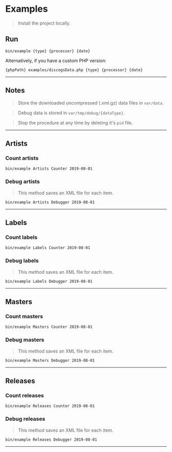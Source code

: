 # Examples

> Install the project locally.

## Run

```
bin/example {type} {processor} {date}
```
Alternatively, if you have a custom PHP version:
```
{phpPath} examples/discogsData.php {type} {processor} {date}
```

---

## Notes

> Store the downloaded uncompressed (.xml.gz) data files in `var/data`.

> Debug data is stored in `var/tmp/debug/{dataType}`.

> Stop the procedure at any time by deleting it's `pid` file.

---

## Artists

### Count artists
```
bin/example Artists Counter 2019-08-01
```

### Debug artists
> This method saves an XML file for each item.

```
bin/example Artists Debugger 2019-08-01
```

---

## Labels

### Count labels
```
bin/example Labels Counter 2019-08-01
```

### Debug labels
> This method saves an XML file for each item.

```
bin/example Labels Debugger 2019-08-01
```

---

## Masters

### Count masters
```
bin/example Masters Counter 2019-08-01
```

### Debug masters
> This method saves an XML file for each item.

```
bin/example Masters Debugger 2019-08-01
```

---

## Releases

### Count releases
```
bin/example Releases Counter 2019-08-01
```

### Debug releases
> This method saves an XML file for each item.

```
bin/example Releases Debugger 2019-08-01
```

---
